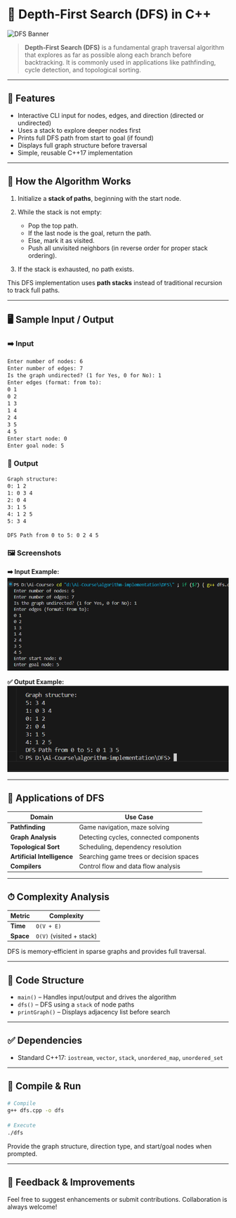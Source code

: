 
# 🌲 Depth‑First Search (DFS) in C++

![DFS Banner](https://upload.wikimedia.org/wikipedia/commons/7/7f/Depth-First-Search.gif)

> **Depth‑First Search (DFS)** is a fundamental graph traversal algorithm that explores as far as possible along each branch before backtracking. It is commonly used in applications like pathfinding, cycle detection, and topological sorting.

---

## 📌 Features

* Interactive CLI input for nodes, edges, and direction (directed or undirected)
* Uses a stack to explore deeper nodes first
* Prints full DFS path from start to goal (if found)
* Displays full graph structure before traversal
* Simple, reusable C++17 implementation

---

## 🔧 How the Algorithm Works

1. Initialize a **stack of paths**, beginning with the start node.
2. While the stack is not empty:

   * Pop the top path.
   * If the last node is the goal, return the path.
   * Else, mark it as visited.
   * Push all unvisited neighbors (in reverse order for proper stack ordering).
3. If the stack is exhausted, no path exists.

This DFS implementation uses **path stacks** instead of traditional recursion to track full paths.

---

## 🖥 Sample Input / Output

### ➡️ Input

```
Enter number of nodes: 6
Enter number of edges: 7
Is the graph undirected? (1 for Yes, 0 for No): 1
Enter edges (format: from to):
0 1
0 2
1 3
1 4
2 4
3 5
4 5
Enter start node: 0
Enter goal node: 5
```

### 🔽 Output

```
Graph structure:
0: 1 2
1: 0 3 4
2: 0 4
3: 1 5
4: 1 2 5
5: 3 4

DFS Path from 0 to 5: 0 2 4 5
```

### 🖼 Screenshots

**➡️ Input Example:**
![Input Screenshot](./Image/DFS_input.png)

**✅ Output Example:**
![Output Screenshot](./Image/DFS_output.png)

---

## 🚀 Applications of DFS

| Domain                      | Use Case                                |
| --------------------------- | --------------------------------------- |
| **Pathfinding**             | Game navigation, maze solving           |
| **Graph Analysis**          | Detecting cycles, connected components  |
| **Topological Sort**        | Scheduling, dependency resolution       |
| **Artificial Intelligence** | Searching game trees or decision spaces |
| **Compilers**               | Control flow and data flow analysis     |

---

## ⏱ Complexity Analysis

| Metric    | Complexity               |
| --------- | ------------------------ |
| **Time**  | `O(V + E)`               |
| **Space** | `O(V)` (visited + stack) |

DFS is memory‑efficient in sparse graphs and provides full traversal.

---

## 📄 Code Structure

* `main()` – Handles input/output and drives the algorithm
* `dfs()` – DFS using a `stack` of node paths
* `printGraph()` – Displays adjacency list before search

---

## ✅ Dependencies

* Standard C++17: `iostream`, `vector`, `stack`, `unordered_map`, `unordered_set`

---

## 🧪 Compile & Run

```bash
# Compile
g++ dfs.cpp -o dfs

# Execute
./dfs
```

Provide the graph structure, direction type, and start/goal nodes when prompted.

---

## 🙌 Feedback & Improvements

Feel free to suggest enhancements or submit contributions. Collaboration is always welcome!
